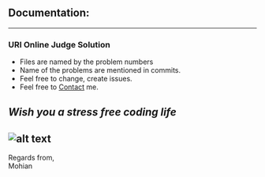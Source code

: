 ## Documentation:
---
### URI Online Judge Solution
* Files are named by the problem numbers <br>
* Name of the problems are mentioned in commits.<br>
* Feel free to change, create issues.<br>
* Feel free to [Contact](mailto:mohianulislam@gmail.com "Email to Mohian") me.
## *Wish you a stress free coding life* 
![alt text](https://static.tumblr.com/vmnpcjf/GCSm7dncc/tumblr_lme283sjn01qbdwboo1_500.gif "yich!")
<br>
---
Regards from,<br> Mohian
